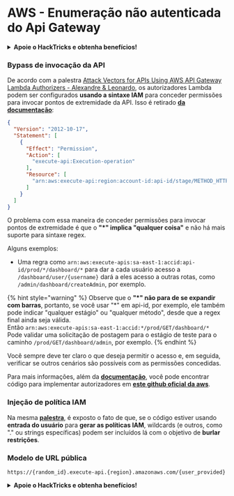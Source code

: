 # AWS - Enumeração não autenticada do Api Gateway

<details>

<summary><strong>Apoie o HackTricks e obtenha benefícios!</strong></summary>

* Se você deseja ver sua **empresa anunciada no HackTricks** ou se deseja acessar a **última versão do PEASS ou baixar o HackTricks em PDF**, verifique os [**PLANOS DE ASSINATURA**](https://github.com/sponsors/carlospolop)!
* Obtenha o [**oficial PEASS & HackTricks swag**](https://peass.creator-spring.com)
* Descubra [**The PEASS Family**](https://opensea.io/collection/the-peass-family), nossa coleção exclusiva de [**NFTs**](https://opensea.io/collection/the-peass-family)
* **Junte-se ao** 💬 [**grupo Discord**](https://discord.gg/hRep4RUj7f) ou ao [**grupo telegram**](https://t.me/peass) ou **siga-me** no **Twitter** 🐦 [**@carlospolopm**](https://twitter.com/carlospolopm).
* **Compartilhe suas técnicas de hacking enviando PRs para os repositórios do** [**HackTricks**](https://github.com/carlospolop/hacktricks) e [**HackTricks Cloud**](https://github.com/carlospolop/hacktricks-cloud) no github.

</details>

### Bypass de invocação da API

De acordo com a palestra [Attack Vectors for APIs Using AWS API Gateway Lambda Authorizers - Alexandre & Leonardo](https://www.youtube.com/watch?v=bsPKk7WDOnE), os autorizadores Lambda podem ser configurados **usando a sintaxe IAM** para conceder permissões para invocar pontos de extremidade da API. Isso é retirado [**da documentação**](https://docs.aws.amazon.com/apigateway/latest/developerguide/api-gateway-control-access-using-iam-policies-to-invoke-api.html):

```json
{
  "Version": "2012-10-17",
  "Statement": [
    {
      "Effect": "Permission",
      "Action": [
        "execute-api:Execution-operation"           
      ],
      "Resource": [
        "arn:aws:execute-api:region:account-id:api-id/stage/METHOD_HTTP_VERB/Resource-path"
      ]
    }
  ]
} 
```

O problema com essa maneira de conceder permissões para invocar pontos de extremidade é que o **"\*" implica "qualquer coisa"** e não há mais suporte para sintaxe regex.

Alguns exemplos:

* Uma regra como `arn:aws:execute-apis:sa-east-1:accid:api-id/prod/*/dashboard/*` para dar a cada usuário acesso a `/dashboard/user/{username}` dará a eles acesso a outras rotas, como `/admin/dashboard/createAdmin`, por exemplo.

{% hint style="warning" %}
Observe que o **"\*" não para de se expandir com barras**, portanto, se você usar "\*" em api-id, por exemplo, ele também pode indicar "qualquer estágio" ou "qualquer método", desde que a regex final ainda seja válida.\
Então `arn:aws:execute-apis:sa-east-1:accid:*/prod/GET/dashboard/*`\
Pode validar uma solicitação de postagem para o estágio de teste para o caminho `/prod/GET/dashboard/admin`, por exemplo.
{% endhint %}

Você sempre deve ter claro o que deseja permitir o acesso e, em seguida, verificar se outros cenários são possíveis com as permissões concedidas.

Para mais informações, além da [**documentação**](https://docs.aws.amazon.com/apigateway/latest/developerguide/api-gateway-control-access-using-iam-policies-to-invoke-api.html), você pode encontrar código para implementar autorizadores em [**este github oficial da aws**](https://github.com/awslabs/aws-apigateway-lambda-authorizer-blueprints/tree/master/blueprints).

### Injeção de política IAM

Na mesma [**palestra**](https://www.youtube.com/watch?v=bsPKk7WDOnE), é exposto o fato de que, se o código estiver usando **entrada do usuário** para **gerar as políticas IAM**, wildcards (e outros, como "." ou strings específicas) podem ser incluídos lá com o objetivo de **burlar restrições**.

### Modelo de URL pública

```
https://{random_id}.execute-api.{region}.amazonaws.com/{user_provided}
```

<details>

<summary><strong>Apoie o HackTricks e obtenha benefícios!</strong></summary>

* Se você deseja ver sua **empresa anunciada no HackTricks** ou se deseja acessar a **última versão do PEASS ou baixar o HackTricks em PDF**, verifique os [**PLANOS DE ASSINATURA**](https://github.com/sponsors/carlospolop)!
* Obtenha o [**oficial PEASS & HackTricks swag**](https://peass.creator-spring.com)
* Descubra [**The PEASS Family**](https://opensea.io/collection/the-peass-family), nossa coleção exclusiva de [**NFTs**](https://opensea.io/collection/the-peass-family)
* **Junte-se ao** 💬 [**grupo Discord**](https://discord.gg/hRep4RUj7f) ou ao [**grupo telegram**](https://t.me/peass) ou **siga-me** no **Twitter** 🐦 [**@carlospolopm**](https://twitter.com/carlospolopm).
* **Compartilhe suas técnicas de hacking enviando PRs para os repositórios do** [**HackTricks**](https://github.com/carlospolop/hacktricks) e [**HackTricks Cloud**](https://github.com/carlospolop/hacktricks-cloud) no github.

</details>